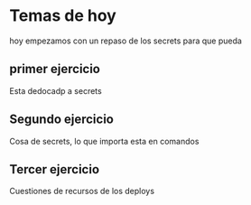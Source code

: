 # Temas de hoy
hoy empezamos con un repaso de los secrets para que pueda 

## primer ejercicio
Esta dedocadp a secrets

## Segundo ejercicio
Cosa de secrets, lo que importa esta en comandos

## Tercer ejercicio
Cuestiones de recursos de los deploys